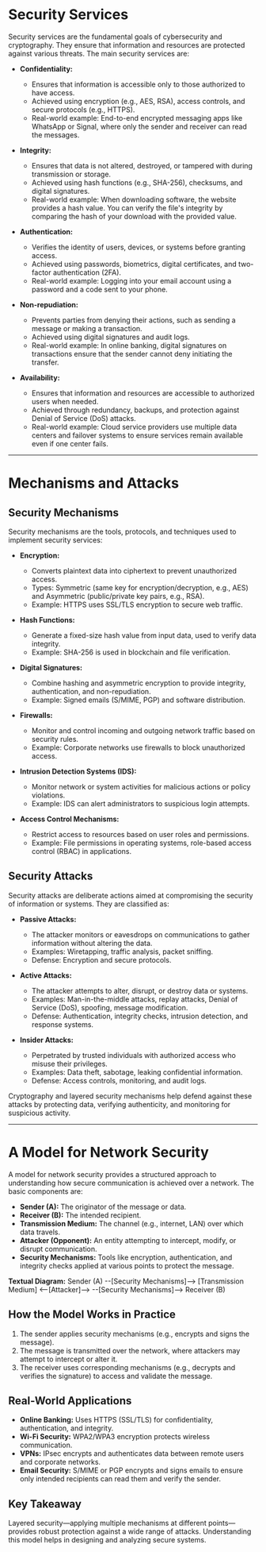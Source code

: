 # Security Services

Security services are the fundamental goals of cybersecurity and cryptography. They ensure that information and resources are protected against various threats. The main security services are:

- **Confidentiality:**

  - Ensures that information is accessible only to those authorized to have access.
  - Achieved using encryption (e.g., AES, RSA), access controls, and secure protocols (e.g., HTTPS).
  - Real-world example: End-to-end encrypted messaging apps like WhatsApp or Signal, where only the sender and receiver can read the messages.

- **Integrity:**

  - Ensures that data is not altered, destroyed, or tampered with during transmission or storage.
  - Achieved using hash functions (e.g., SHA-256), checksums, and digital signatures.
  - Real-world example: When downloading software, the website provides a hash value. You can verify the file's integrity by comparing the hash of your download with the provided value.

- **Authentication:**

  - Verifies the identity of users, devices, or systems before granting access.
  - Achieved using passwords, biometrics, digital certificates, and two-factor authentication (2FA).
  - Real-world example: Logging into your email account using a password and a code sent to your phone.

- **Non-repudiation:**

  - Prevents parties from denying their actions, such as sending a message or making a transaction.
  - Achieved using digital signatures and audit logs.
  - Real-world example: In online banking, digital signatures on transactions ensure that the sender cannot deny initiating the transfer.

- **Availability:**
  - Ensures that information and resources are accessible to authorized users when needed.
  - Achieved through redundancy, backups, and protection against Denial of Service (DoS) attacks.
  - Real-world example: Cloud service providers use multiple data centers and failover systems to ensure services remain available even if one center fails.

---

# Mechanisms and Attacks

## Security Mechanisms

Security mechanisms are the tools, protocols, and techniques used to implement security services:

- **Encryption:**

  - Converts plaintext data into ciphertext to prevent unauthorized access.
  - Types: Symmetric (same key for encryption/decryption, e.g., AES) and Asymmetric (public/private key pairs, e.g., RSA).
  - Example: HTTPS uses SSL/TLS encryption to secure web traffic.

- **Hash Functions:**

  - Generate a fixed-size hash value from input data, used to verify data integrity.
  - Example: SHA-256 is used in blockchain and file verification.

- **Digital Signatures:**

  - Combine hashing and asymmetric encryption to provide integrity, authentication, and non-repudiation.
  - Example: Signed emails (S/MIME, PGP) and software distribution.

- **Firewalls:**

  - Monitor and control incoming and outgoing network traffic based on security rules.
  - Example: Corporate networks use firewalls to block unauthorized access.

- **Intrusion Detection Systems (IDS):**

  - Monitor network or system activities for malicious actions or policy violations.
  - Example: IDS can alert administrators to suspicious login attempts.

- **Access Control Mechanisms:**
  - Restrict access to resources based on user roles and permissions.
  - Example: File permissions in operating systems, role-based access control (RBAC) in applications.

## Security Attacks

Security attacks are deliberate actions aimed at compromising the security of information or systems. They are classified as:

- **Passive Attacks:**

  - The attacker monitors or eavesdrops on communications to gather information without altering the data.
  - Examples: Wiretapping, traffic analysis, packet sniffing.
  - Defense: Encryption and secure protocols.

- **Active Attacks:**

  - The attacker attempts to alter, disrupt, or destroy data or systems.
  - Examples: Man-in-the-middle attacks, replay attacks, Denial of Service (DoS), spoofing, message modification.
  - Defense: Authentication, integrity checks, intrusion detection, and response systems.

- **Insider Attacks:**
  - Perpetrated by trusted individuals with authorized access who misuse their privileges.
  - Examples: Data theft, sabotage, leaking confidential information.
  - Defense: Access controls, monitoring, and audit logs.

Cryptography and layered security mechanisms help defend against these attacks by protecting data, verifying authenticity, and monitoring for suspicious activity.

---

# A Model for Network Security

A model for network security provides a structured approach to understanding how secure communication is achieved over a network. The basic components are:

- **Sender (A):** The originator of the message or data.
- **Receiver (B):** The intended recipient.
- **Transmission Medium:** The channel (e.g., internet, LAN) over which data travels.
- **Attacker (Opponent):** An entity attempting to intercept, modify, or disrupt communication.
- **Security Mechanisms:** Tools like encryption, authentication, and integrity checks applied at various points to protect the message.

**Textual Diagram:**
Sender (A) --[Security Mechanisms]--> [Transmission Medium] <--[Attacker]--> --[Security Mechanisms]--> Receiver (B)

## How the Model Works in Practice

1. The sender applies security mechanisms (e.g., encrypts and signs the message).
2. The message is transmitted over the network, where attackers may attempt to intercept or alter it.
3. The receiver uses corresponding mechanisms (e.g., decrypts and verifies the signature) to access and validate the message.

## Real-World Applications

- **Online Banking:** Uses HTTPS (SSL/TLS) for confidentiality, authentication, and integrity.
- **Wi-Fi Security:** WPA2/WPA3 encryption protects wireless communication.
- **VPNs:** IPsec encrypts and authenticates data between remote users and corporate networks.
- **Email Security:** S/MIME or PGP encrypts and signs emails to ensure only intended recipients can read them and verify the sender.

## Key Takeaway

Layered security—applying multiple mechanisms at different points—provides robust protection against a wide range of attacks. Understanding this model helps in designing and analyzing secure systems.
